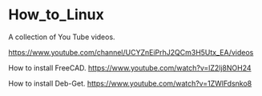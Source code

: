 # How_to_Linux
A collection of You Tube videos. 

https://www.youtube.com/channel/UCYZnEiPrhJ2QCm3H5Utx_EA/videos

How to install FreeCAD. 
https://www.youtube.com/watch?v=lZ2lj8NOH24

How to install Deb-Get.
https://www.youtube.com/watch?v=1ZWlFdsnko8
